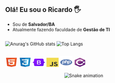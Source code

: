 ## Olá! Eu sou o Ricardo 🖐️
 <ul>
    <li>Sou de <strong>Salvador/BA</strong>
      <li>Atualmente fazendo faculdade de <strong>Gestão de TI</strong></li>
   </ul>
   
##

![Anurag's GitHub stats](https://github-readme-stats.vercel.app/api?username=RicoVieira&show_icons=true&locale=pt-br&theme=dark)
![Top Langs](https://github-readme-stats.vercel.app/api/top-langs/?username=ricoVieira&layout=compact&langs_count=8&card_width=240&locale=pt-br&theme=dark)

<div style="display: inline_block"><br>
  <img align="center" alt="HTML5" height="30" width="40" src="https://github.com/devicons/devicon/blob/master/icons/html5/html5-original.svg">
  <img align="center" alt="CSS" height="30" width="40" src="https://github.com/devicons/devicon/blob/master/icons/css3/css3-original.svg">
  <img align="center" alt="CSS" height="30" width="40" src="https://github.com/devicons/devicon/blob/master/icons/bootstrap/bootstrap-original.svg">
  <img align="center" alt="JS" height="30" width="40" src="https://github.com/devicons/devicon/blob/master/icons/javascript/javascript-original.svg">
  <img align="center" alt="PHP" height="40" width="40" src="https://github.com/devicons/devicon/blob/master/icons/php/php-plain.svg">
  <img align="center" alt="CSharp" height="30" width="40" src="https://github.com/devicons/devicon/blob/master/icons/csharp/csharp-original.svg">
</div>
<div align="center">
  
  ![Snake animation](https://github.com/danielbped/danielbped/blob/output/github-contribution-grid-snake.svg)
  
</div>
